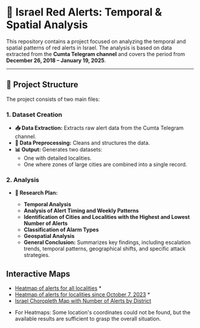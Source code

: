 # 🚀 Israel Red Alerts: Temporal & Spatial Analysis

This repository contains a project focused on analyzing the temporal and spatial patterns of red alerts in Israel. The analysis is based on data extracted from the **Cumta Telegram channel** and covers the period from **December 26, 2018 – January 19, 2025**.

---

## 📁 Project Structure

The project consists of two main files:

### 1. Dataset Creation
- **📥 Data Extraction:** Extracts raw alert data from the Cumta Telegram channel.
- **🧹 Data Preprocessing:** Cleans and structures the data.
- **📊 Output:** Generates two datasets:
  - One with detailed localities.
  - One where zones of large cities are combined into a single record.

### 2. Analysis
- **📝 Research Plan:**
  
  - **Temporal Analysis**
  - **Analysis of Alert Timing and Weekly Patterns**
  - **Identification of Cities and Localities with the Highest and Lowest Number of Alerts**
  - **Classification of Alarm Types**
  - **Geospatial Analysis**
  - **General Conclusion:** Summarizes key findings, including escalation trends, temporal patterns, geographical shifts, and specific attack strategies.


## Interactive Maps 
- [Heatmap of alerts for all localities](https://VeraVol42.github.io/Red_Alerts_Israel_Analysis/heatmap_df.html) *
- [Heatmap of alerts for localities since October 7, 2023](https://VeraVol42.github.io/Red_Alerts_Israel_Analysis/heatmap_last_war.html) *
- [Israel Choropleth Map with Number of Alerts by District](https://VeraVol42.github.io/Red_Alerts_Israel_Analysis/israel_choropleth_map.html)

* For Heatmaps: Some location's coordinates could not be found, but the available results are sufficient to grasp the overall situation.
